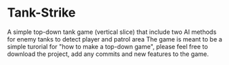 # Tank-Strike
A simple top-down tank game (vertical slice) that include two AI methods for enemy tanks to detect player and patrol area
The game is meant to be a simple turorial for "how to make a top-down game", please feel free to download the project, add any commits and new features to the game. 
